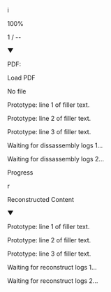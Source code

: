i

100%

1 / --

▼

PDF:

Load PDF

No file

Prototype: line 1 of filler text.

Prototype: line 2 of filler text.

Prototype: line 3 of filler text.

Waiting for dissassembly logs 1...

Waiting for dissassembly logs 2...

Progress

r

Reconstructed Content

▼

Prototype: line 1 of filler text.

Prototype: line 2 of filler text.

Prototype: line 3 of filler text.

Waiting for reconstruct logs 1...

Waiting for reconstruct logs 2...